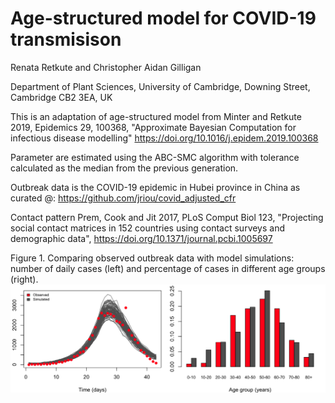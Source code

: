 # Age-structured model for COVID-19 transmisison
Renata Retkute and Christopher Aidan Gilligan

Department of Plant Sciences, University of Cambridge, Downing Street, Cambridge
CB2 3EA, UK

This is an adaptation of age-structured model from Minter and Retkute 2019, Epidemics 29, 100368, "Approximate Bayesian Computation for infectious disease modelling" https://doi.org/10.1016/j.epidem.2019.100368

Parameter are estimated using the ABC-SMC algorithm with tolerance calculated as the median from the previous generation.

Outbreak data is the COVID-19 epidemic in Hubei province in China as curated @: https://github.com/jriou/covid_adjusted_cfr

Contact pattern Prem, Cook and Jit 2017, PLoS     Comput     Biol 123, "Projecting social contact matrices in 152 countries using contact surveys and demographic data",  https://doi.org/10.1371/journal.pcbi.1005697

Figure 1. Comparing observed outbreak data with model simulations: number of daily cases (left) and percentage of cases in different age groups (right).
![](ABC_COVID19_results.png)


